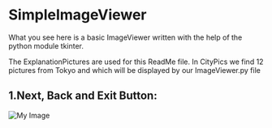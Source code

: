 # SimpleImageViewer
What you see here is a basic ImageViewer written with the help of the python module tkinter.

The ExplanationPictures are used for this ReadMe file. In CityPics we find 12 pictures from Tokyo and which will be displayed by our ImageViewer.py file


1.Next, Back and Exit Button:
----------------------------------------
![My Image](ExplanationPics/ResizeableButtons2.jpg)
